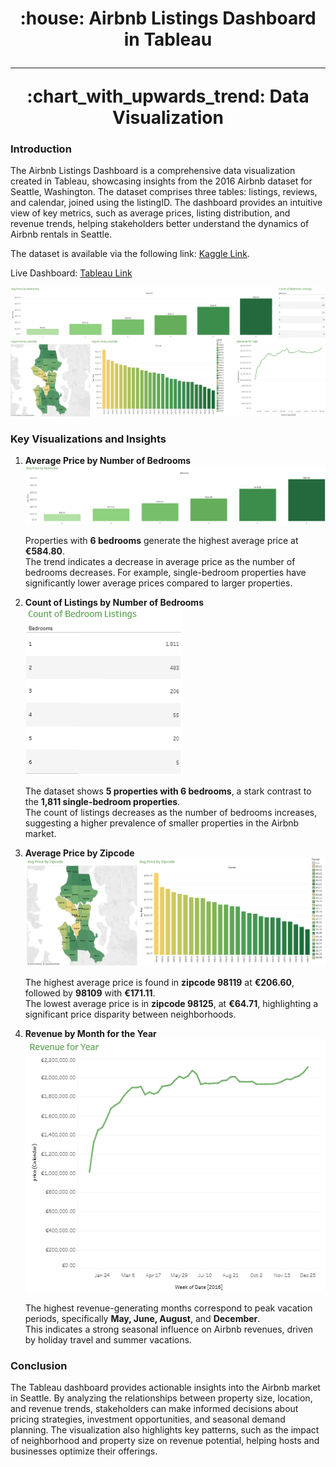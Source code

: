 <h1 align="center">
     :house: Airbnb Listings Dashboard in Tableau
      <br />
      <hr />
     :chart_with_upwards_trend: Data Visualization
</h1>
<h3>Introduction</h3>
<p>The Airbnb Listings Dashboard is a comprehensive data visualization created in Tableau, showcasing insights from the 2016 Airbnb dataset for Seattle, Washington. The dataset comprises three tables: listings, reviews, and calendar, joined using the listingID. The dashboard provides an intuitive view of key metrics, such as average prices, listing distribution, and revenue trends, helping stakeholders better understand the dynamics of Airbnb rentals in Seattle.</p>
<p>The dataset is available via the following link: <a href="https://www.kaggle.com/datasets/alexanderfreberg/airbnb-listings-2016-dataset/data">Kaggle Link</a>.
<p>Live Dashboard: <a href="https://public.tableau.com/views/AirbnbUSA2016_17343629238190/Dashboard1?:language=en-US&:sid=&:redirect=auth&:display_count=n&:origin=viz_share_link">Tableau Link</a></p>
  <img src="./outputs/dashboard.png">
<h3>Key Visualizations and Insights</h3>
<ol>
  <li><b>Average Price by Number of Bedrooms</b></li>
  <img src="./outputs/1.png">
  <p>Properties with <b>6 bedrooms</b> generate the highest average price at <b>€584.80</b>. <br/> The trend indicates a decrease in average price as the number of bedrooms decreases. For example, single-bedroom properties have significantly lower average prices compared to larger properties.</p>
  <li><b>Count of Listings by Number of Bedrooms</b></li>
  <img src="./outputs/2.png">
  <p>The dataset shows <b>5 properties with 6 bedrooms</b>, a stark contrast to the <b>1,811 single-bedroom properties</b>. <br/>The count of listings decreases as the number of bedrooms increases, suggesting a higher prevalence of smaller properties in the Airbnb market.</p>
  <li><b>Average Price by Zipcode</b></li>
  <img src="./outputs/3.png">
  <p>The highest average price is found in <b>zipcode 98119</b> at <b>€206.60</b>, followed by <b>98109</b> with <b>€171.11</b>. <br/>The lowest average price is in <b>zipcode 98125</b>, at <b>€64.71</b>, highlighting a significant price disparity between neighborhoods.</p>
  <li><b>Revenue by Month for the Year</b></li>
  <img src="./outputs/4.png">
  <p>The highest revenue-generating months correspond to peak vacation periods, specifically <b>May, June, August</b>, and <b>December</b>. <br/>This indicates a strong seasonal influence on Airbnb revenues, driven by holiday travel and summer vacations.</p>
</ol>
<h3>Conclusion</h3>
<p>The Tableau dashboard provides actionable insights into the Airbnb market in Seattle. By analyzing the relationships between property size, location, and revenue trends, stakeholders can make informed decisions about pricing strategies, investment opportunities, and seasonal demand planning. The visualization also highlights key patterns, such as the impact of neighborhood and property size on revenue potential, helping hosts and businesses optimize their offerings.</p>

